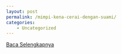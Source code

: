 ```yaml
---
layout: post
permalink: /mimpi-kena-cerai-dengan-suami/
categories:
    - Uncategorized
---
```


[Baca Selengkapnya](/09)